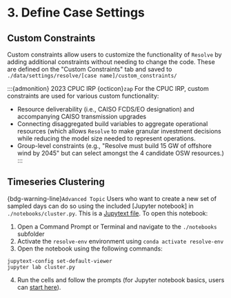 # 3. Define Case Settings

## Custom Constraints

Custom constraints allow users to customize the functionality of `Resolve` by adding additional constraints 
without needing to change the code. These are defined on the "Custom Constraints" tab and saved to 
`./data/settings/resolve/[case name]/custom_constraints/`

:::{admonition} 2023 CPUC IRP {octicon}`zap`
For the CPUC IRP, custom constraints are used for various custom functionality:
- Resource deliverability (i.e., CAISO FCDS/EO designation) and accompanying CAISO transmission upgrades
- Connecting disaggregated build variables to aggregate operational resources (which allows `Resolve` to make granular
  investment decisions while reducing the model size needed to represent operations. 
- Group-level constraints (e.g., "Resolve must build 15 GW of offshore wind by 2045" but can select amongst the 4 candidate OSW resources.)
:::

## Timeseries Clustering

{bdg-warning-line}`Advanced Topic` Users who want to create a new set of sampled days can do so using the included 
[Jupyter notebook] in `./notebooks/cluster.py`. This is a [Jupytext file](https://jupytext.readthedocs.io). 
To open this notebook:
1. Open a Command Prompt or Terminal and navigate to the `./notebooks` subfolder
2. Activate the `resolve-env` environment using `conda activate resolve-env`
3. Open the notebook using the following commands:
  ```commandline
  jupytext-config set-default-viewer
  jupyter lab cluster.py
  ```
4. Run the cells and follow the prompts (for Jupyter notebook basics, users can [start here](https://realpython.com/jupyter-notebook-introduction/#running-cells)).